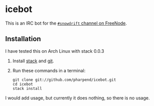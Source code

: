 # icebot

This is an IRC bot for the [`#snowdrift` channel on FreeNode][1].

## Installation

I have tested this on Arch Linux with stack 0.0.3

1.  Install [stack][2] and [git][3].
2.  Run these commands in a terminal:

        git clone git://github.com/pharpend/icebot.git
        cd icebot
        stack install

I would add usage, but currently it does nothing, so there is no usage.

[1]: https://webchat.freenode.net/?channels=#snowdrift
[2]: https://github.com/commercialhaskell/stack/wiki/Downloads
[3]: https://git-scm.com/book/en/v2/Getting-Started-Installing-Git
